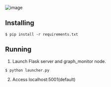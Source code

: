 
![image](http://drive.google.com/uc?export=view&id=1cN1-Ty0KP-wHmNT0YIsXschF21c6rCud)

## Installing

```
$ pip install -r requirements.txt
```

## Running

1. Launch Flask server and graph_monitor node.

```terminal
$ python launcher.py
```

2. Access localhost:5001(default)
